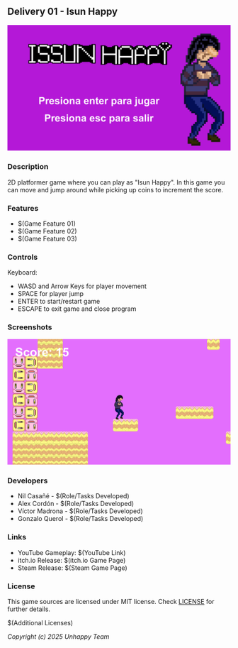 ## Delivery 01 - Isun Happy

![Isun Happy](Screenshots/screenshot01.png "$(Game Title)")

### Description

2D platformer game where you can play as "Isun Happy".
In this game you can move and jump around while picking up coins to increment the score.

### Features

 - $(Game Feature 01)
 - $(Game Feature 02)
 - $(Game Feature 03)

### Controls

Keyboard:
 - WASD and Arrow Keys for player movement
 - SPACE for player jump
 - ENTER to start/restart game
 - ESCAPE to exit game and close program

### Screenshots

![Isun Happy](Screenshots/screenshot02.png "$(Game Screenshot)")

### Developers

 - Nil Casañé - $(Role/Tasks Developed)
 - Alex Cordón - $(Role/Tasks Developed)
 - Víctor Madrona - $(Role/Tasks Developed)
 - Gonzalo Querol - $(Role/Tasks Developed)

### Links

 - YouTube Gameplay: $(YouTube Link)
 - itch.io Release: $(itch.io Game Page)
 - Steam Release: $(Steam Game Page)

### License

This game sources are licensed under MIT license. Check [LICENSE](LICENSE) for further details.

$(Additional Licenses)

*Copyright (c) 2025 Unhappy Team*
